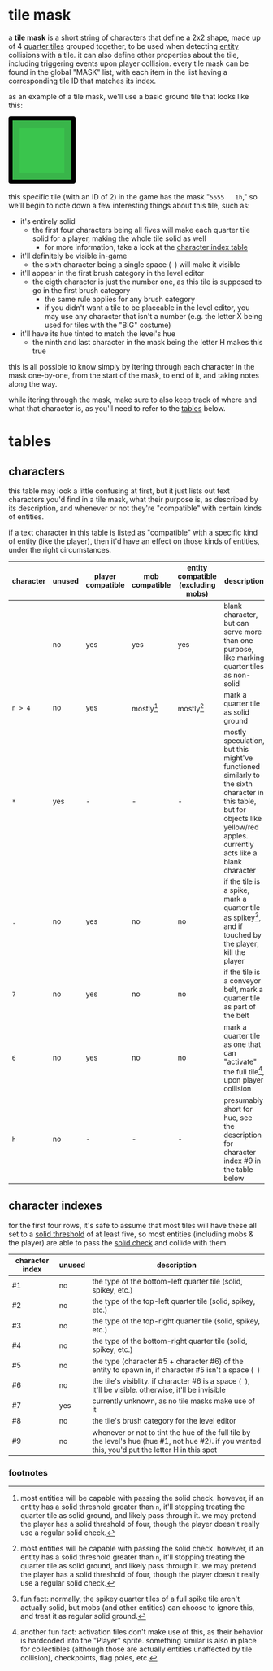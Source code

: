 <!--
    created: June 17th, 2024
    updated: June 18th, 2024
-->

# tile mask

a **tile mask** is a short string of characters that define a 2x2 shape, made up of 4 [quarter tiles](./glossary.md#quarter-tile) grouped together, to be used when detecting [entity](./glossary.md#entity) collisions with a tile. it can also define other properties about the tile, including triggering events upon player collision. every tile mask can be found in the global "MASK" list, with each item in the list having a corresponding tile ID that matches its index.

as an example of a tile mask, we'll use a basic ground tile that looks like this:

![a basic green ground tile](../res/green-8.svg)

this specific tile (with an ID of 2) in the game has the mask "`5555   1h`," so we'll begin to note down a few interesting things about this tile, such as:

- it's entirely solid
    - the first four characters being all fives will make each quarter tile solid for a player, making the whole tile solid as well
        - for more information, take a look at  the [character index table](#character-index-table)
- it'll definitely be visible in-game
    - the sixth character being a single space (` `) will make it visible
- it'll appear in the first brush category in the level editor
    - the eigth character is just the number one, as this tile is supposed to go in the first brush category
        - the same rule applies for any brush category
        - if you didn't want a tile to be placeable in the level editor, you may use any character that isn't a number (e.g. the letter X being used for tiles with the "BIG" costume)
- it'll have its hue tinted to match the level's hue
    - the ninth and last character in the mask being the letter H makes this true

this is all possible to know simply by itering through each character in the mask one-by-one, from the start of the mask, to end of it, and taking notes along the way.

while itering through the mask, make sure to also keep track of where and what that character is, as you'll need to refer to the [tables](#tables) below.

# tables
## characters
this table may look a little confusing at first, but it just lists out text characters you'd find in a tile mask, what their purpose is, as described by its description, and whenever or not they're "compatible" with certain kinds of entities.

if a text character in this table is listed as "compatible" with a specific kind of entity (like the player), then it'd have an effect on those kinds of entities, under the right circumstances.

<!-- TODO: clarify the character table a little more -->

character | unused | player compatible | mob compatible | entity compatible (excluding mobs) | description
--------- | ------ | ----------------- | -------------- | ---------------------------------------------------------- | -----------
` `       | no     | yes               | yes            | yes                                                        | blank character, but can serve more than one purpose, like marking quarter tiles as non-solid
`n > 4`   | no     | yes               | mostly[^1]     | mostly[^1]                                                 | mark a quarter tile as solid ground
`*`       | yes    | -                 | -              | -                                                          | mostly speculation, but this might've functioned similarly to the sixth character in this table, but for objects like yellow/red apples. currently acts like a blank character
`.`       | no     | yes               | no             | no                                                         | if the tile is a spike, mark a quarter tile as spikey[^2], and if touched by the player, kill the player
`7`       | no     | yes               | no             | no                                                         | if the tile is a conveyor belt, mark a quarter tile as part of the belt
`6`       | no     | yes               | no             | no                                                         | mark a quarter tile as one that can "activate" the full tile[^3], upon player collision
`h`       | no     | -                 | -              | -                                                          | presumably short for hue, see the description for character index #9 in the table below

## character indexes
for the first four rows, it's safe to assume that most tiles will have these all set to a [solid threshold](./glossary.md#solid-threshold) of at least five, so most entities (including mobs & the player) are able to pass the [solid check](./glossary.md#solid-check) and collide with them.

character index  | unused | description
---------------- | ------ |-----------
#1               | no     | the type of the bottom-left quarter tile (solid, spikey, etc.)
#2               | no     | the type of the top-left quarter tile (solid, spikey, etc.)
#3               | no     | the type of the top-right quarter tile (solid, spikey, etc.)
#4               | no     | the type of the bottom-right quarter tile (solid, spikey, etc.)
#5               | no     | the type (character #5 + character #6) of the entity to spawn in, if character #5 isn't a space (` `)
#6               | no     | the tile's visiblity. if character #6 is a space (` `), it'll be visible. otherwise, it'll be invisible
#7               | yes    | currently unknown, as no tile masks make use of it
#8               | no     | the tile's brush category for the level editor
#9               | no     | whenever or not to tint the hue of the full tile by the level's hue (hue #1, not hue #2). if you wanted this, you'd put the letter H in this spot

### footnotes
[^1]: most entities will be capable with passing the solid check. however, if an entity has a solid threshold greater than `n`, it'll stopping treating the quarter tile as solid ground, and likely pass through it. we may pretend the player has a solid threshold of four, though the player doesn't really use a regular solid check.

[^2]: fun fact: normally, the spikey quarter tiles of a full spike tile aren't actually solid, but mobs (and other entities) can choose to ignore this, and treat it as regular solid ground.

[^3]: another fun fact: activation tiles don't make use of this, as their behavior is hardcoded into the "Player" sprite. something similar is also in place for collectibles (although those are actually entities unaffected by tile collision), checkpoints, flag poles, etc.